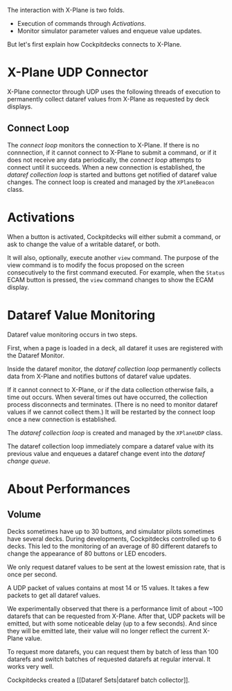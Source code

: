The interaction with X-Plane is two folds.

- Execution of commands through *Activations*.
- Monitor simulator parameter values and enqueue value updates.

But let's first explain how Cockpitdecks connects to X-Plane.

# X-Plane UDP Connector

X-Plane connector through UDP uses the following threads of execution to permanently collect dataref values from X-Plane as requested by deck displays.
## Connect Loop

The *connect loop* monitors the connection to X-Plane.
If there is no connnection, if it cannot connect to X-Plane to submit a command, or if it does not receive any data periodically, the *connect loop* attempts to connect until it succeeds.
When a new connection is established, the *dataref collection loop* is started and buttons get notified of dataref value changes.
The connect loop is created and managed by the `XPlaneBeacon` class.

# Activations

When a button is activated, Cockpitdecks will either submit a command, or ask to change the value of a writable dataref, or both.

It will also, optionally, execute another `view` command. The purpose of the view command is to modify the focus proposed on the screen consecutively to the first command executed. For example, when the `Status` ECAM button is pressed, the `view` command changes to show the ECAM display.


# Dataref Value Monitoring

Dataref value monitoring occurs in two steps.

First, when a page is loaded in a deck, all dataref it uses are registered with the Dataref Monitor.

Inside the dataref monitor, the *dataref collection loop* permanently collects data from X-Plane and notifies buttons of dataref value updates.

If it cannot connect to X-Plane, or if the data collection otherwise fails, a time out occurs.
When several times out have occurred, the collection process disconnects and terminates. (There is no need to monitor dataref values if we cannot collect them.) It will be restarted by the connect loop once a new connection is established.

The *dataref collection loop* is created and managed by the `XPlaneUDP` class.

The dataref collection loop immediately compare a dataref value with its previous value and enqueues a dataref change event into the *dataref change queue*.

# About Performances

## Volume

Decks sometimes have up to 30 buttons, and simulator pilots sometimes have several decks. During developments, Cockpitdecks controlled up to 6 decks. This led to the monitoring of an average of 80 different datarefs to change the appearance of 80 buttons or LED encoders.

We only request dataref values to be sent at the lowest emission rate, that is once per second.

A UDP packet of values contains at most 14 or 15 values. It takes a few packets to get all dataref values.

We experimentally observed that there is a performance limit of about ~100 datarefs that can be requested from X-Plane. After that, UDP packets will be emitted, but with some noticeable delay (up to a few seconds). And since they will be emitted late, their value will no longer reflect the current X-Plane value.

To request more datarefs, you can request them by batch of less than 100 datarefs and switch batches of requested datarefs at regular interval. It works very well.

Cockpitdecks created a [[Dataref Sets|dataref batch collector]].
